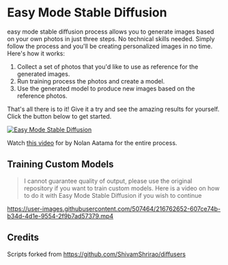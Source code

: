 # Easy Mode Stable Diffusion

easy mode stable diffusion process allows you to generate images based on your own photos in just three steps. No technical skills needed. Simply follow the process and you'll be creating personalized images in no time. Here's how it works:

1. Collect a set of photos that you'd like to use as reference for the generated images.
2. Run training process the photos and create a model.
3. Use the generated model to produce new images based on the reference photos.

That's all there is to it! Give it a try and see the amazing results for yourself. Click the button below to get started.

[![Easy Mode Stable Diffusion](https://colab.research.google.com/assets/colab-badge.svg)](https://colab.research.google.com/github/geocine/sd-easy-mode/blob/main/EasyMode_Stable_Diffusion.ipynb)

Watch [this video](https://www.youtube.com/watch?v=HVOvL2CyBT0) for by Nolan Aatama for the entire process.

## Training Custom Models

> I cannot guarantee quality of output, please use the original repository if you want to train custom models. Here is a video on how to do it with Easy Mode Stable Diffusion if you wish to continue

https://user-images.githubusercontent.com/507464/216762652-607ce74b-b34d-4d1e-9554-2f9b7ad57379.mp4

## Credits
Scripts forked from https://github.com/ShivamShrirao/diffusers
